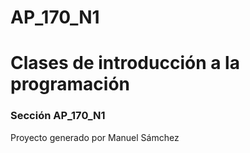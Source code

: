 # AP_170_N1

<h1>Clases de introducción a la programación</1>

<h3>Sección AP_170_N1</h3>

Proyecto generado por Manuel Sámchez
